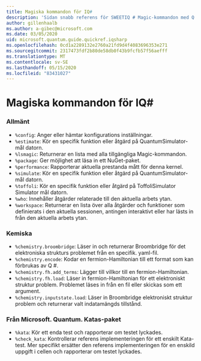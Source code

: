 ```yaml
---
title: Magiska kommandon för IQ#
description: 'Sidan snabb referens för SWEETIQ # Magic-kommandon med Q # Jupyter Notebooks'
author: gillenhaalb
ms.author: a-gibec@microsoft.com
ms.date: 03/05/2020
uid: microsoft.quantum.guide.quickref.iqsharp
ms.openlocfilehash: 0cd1a2289132e2760a21fd9d4f4083696353e271
ms.sourcegitcommit: 2317473fdf2b80de58db0f43b9fcfb57f56aefff
ms.translationtype: MT
ms.contentlocale: sv-SE
ms.lasthandoff: 05/15/2020
ms.locfileid: "83431027"
---
```

# <a name="iq-magic-commands"></a>Magiska kommandon för IQ#

### <a name="general"></a>Allmänt

- `%config`: Anger eller hämtar konfigurations inställningar.
- `%estimate`: Kör en specifik funktion eller åtgärd på QuantumSimulator-mål datorn.
- `%lsmagic`: Returnerar en lista med alla tillgängliga Magic-kommandon.
- `%package`: Ger möjlighet att läsa in ett NuGet-paket.
- `%performance`: Rapporterar aktuella prestanda mått för denna kernel.
- `%simulate`: Kör en specifik funktion eller åtgärd på QuantumSimulator-mål datorn.
- `%toffoli`: Kör en specifik funktion eller åtgärd på ToffoliSimulator Simulator mål datorn.
- `%who`: Innehåller åtgärder relaterade till den aktuella arbets ytan.
- `%workspace`: Returnerar en lista över alla åtgärder och funktioner som definierats i den aktuella sessionen, antingen interaktivt eller har lästs in från den aktuella arbets ytan.

### <a name="chemistry"></a>Kemiska

- `%chemistry.broombridge`: Läser in och returnerar Broombridge för det elektroniska strukturs problemet från en specifik. yaml-fil.
- `%chemistry.encode`: Kodar en fermion-Hamiltonian till ett format som kan förbrukas av Q #.
- `%chemistry.fh.add_terms`: Lägger till villkor till en fermion-Hamiltonian.
- `%chemistry.fh.load`: Läser in fermion-Hamiltonian för ett elektroniskt struktur problem. Problemet läses in från en fil eller skickas som ett argument.
- `%chemistry.inputstate.load`: Läser in Broombridge elektroniskt struktur problem och returnerar valt indatamängds tillstånd.

### <a name="from-microsoftquantumkatas-package"></a>Från Microsoft. Quantum. Katas-paket

- `%kata`: Kör ett enda test och rapporterar om testet lyckades.
- `%check_kata`: Kontrollerar referens implementeringen för ett enskilt Kata-test.
    Mer specifikt ersätter den referens implementeringen för en enskild uppgift i cellen och rapporterar om testet lyckades.
